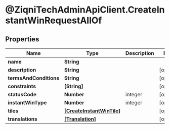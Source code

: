 # @ZiqniTechAdminApiClient.CreateInstantWinRequestAllOf

## Properties

Name | Type | Description | Notes
------------ | ------------- | ------------- | -------------
**name** | **String** |  | 
**description** | **String** |  | [optional] 
**termsAndConditions** | **String** |  | [optional] 
**constraints** | **[String]** |  | [optional] 
**statusCode** | **Number** | integer | [optional] 
**instantWinType** | **Number** | integer | [optional] 
**tiles** | [**[CreateInstantWinTile]**](CreateInstantWinTile.md) |  | [optional] 
**translations** | [**[Translation]**](Translation.md) |  | [optional] 


